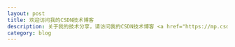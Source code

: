 ```yaml
---
layout: post
title: 欢迎访问我的CSDN技术博客
description: 关于我的技术分享，请访问我的CSDN技术博客 <a href="https://mp.csdn.net/postlist">我的技术分享</a> 
category: blog
---
```



